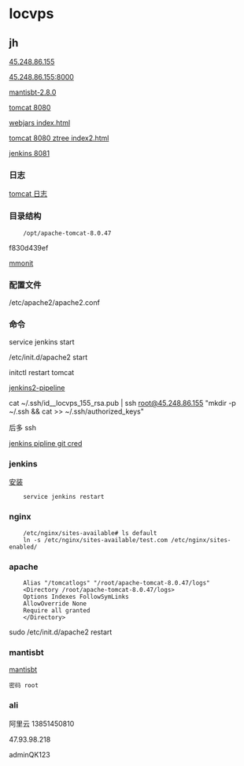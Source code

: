 # locvps

## jh

[45.248.86.155](http://45.248.86.155/)

[45.248.86.155:8000](http://45.248.86.155:8000)

[mantisbt-2.8.0](http://45.248.86.155/mantisbt-2.8.0/)

[tomcat 8080](http://45.248.86.155:8080/)

[webjars index.html](http://45.248.86.155:8080/api-0.0.1-SNAPSHOT/admin/webjars/index.html)

[tomcat 8080 ztree index2.html](http://45.248.86.155:8080/api-0.0.1-SNAPSHOT/admin/ztree/demo/cn/index2.html)

[jenkins 8081](http://45.248.86.155:8081/)

### 日志

[tomcat 日志](http://45.248.86.155:8000/logs/)

### 目录结构

        /opt/apache-tomcat-8.0.47

f830d439ef

[mmonit](https://mmonit.com/)

### 配置文件

/etc/apache2/apache2.conf

### 命令

service jenkins start

 /etc/init.d/apache2 start

initctl restart tomcat



[jenkins2-pipeline](https://wilsonmar.github.io/jenkins2-pipeline/)

cat ~/.ssh/id__locvps_155_rsa.pub | ssh root@45.248.86.155 "mkdir -p ~/.ssh && cat >>  ~/.ssh/authorized_keys"

后多 ssh 

[jenkins pipline git cred](https://gist.github.com/blaisep/eb8aa720b06eff4f095e4b64326961b5)

### jenkins

[安装](https://tecadmin.net/install-jenkins-in-ubuntu/#)

        service jenkins restart

### nginx

        

        /etc/nginx/sites-available# ls default
        ln -s /etc/nginx/sites-available/test.com /etc/nginx/sites-enabled/

### apache

        Alias "/tomcatlogs" "/root/apache-tomcat-8.0.47/logs"
        <Directory /root/apache-tomcat-8.0.47/logs>
        Options Indexes FollowSymLinks
        AllowOverride None
        Require all granted
        </Directory>

sudo /etc/init.d/apache2 restart

### mantisbt 

[mantisbt](http://45.248.86.155/mantisbt-2.8.0)

    密码 root

### ali

阿里云 13851450810

47.93.98.218

adminQK123    